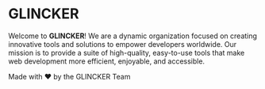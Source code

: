 # GLINCKER

Welcome to **GLINCKER**! We are a dynamic organization focused on creating innovative tools and solutions to empower developers worldwide. Our mission is to provide a suite of high-quality, easy-to-use tools that make web development more efficient, enjoyable, and accessible.

Made with ❤️ by the GLINCKER Team
